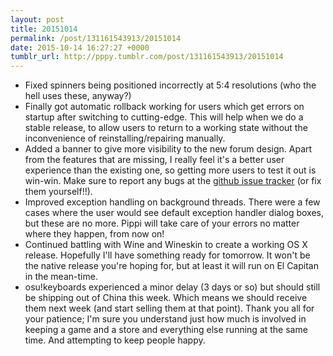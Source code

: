 ```yaml
---
layout: post
title: 20151014
permalink: /post/131161543913/20151014
date: 2015-10-14 16:27:27 +0000
tumblr_url: http://pppy.tumblr.com/post/131161543913/20151014
---
```

* Fixed spinners being positioned incorrectly at 5:4 resolutions (who the hell uses these, anyway?)
* Finally got automatic rollback working for users which get errors on startup after switching to cutting-edge. This will help when we do a stable release, to allow users to return to a working state without the inconvenience of reinstalling/repairing manually.
* Added a banner to give more visibility to the new forum design. Apart from the features that are missing, I really feel it's a better user experience than the existing one, so getting more users to test it out is win-win. Make sure to report any bugs at the [github issue tracker](https://github.com/ppy/osu-web/issues) (or fix them yourself!!).
* Improved exception handling on background threads. There were a few cases where the user would see default exception handler dialog boxes, but these are no more. Pippi will take care of your errors no matter where they happen, from now on!
* Continued battling with Wine and Wineskin to create a working OS X release. Hopefully I'll have something ready for tomorrow. It won't be the native release you're hoping for, but at least it will run on El Capitan in the mean-time.
* osu!keyboards experienced a minor delay (3 days or so) but should still be shipping out of China this week. Which means we should receive them next week (and start selling them at that point). Thank you all for your patience; I'm sure you understand just how much is involved in keeping a game and a store and everything else running at the same time. And attempting to keep people happy.
